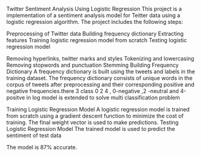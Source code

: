 Twitter Sentiment Analysis Using Logistic Regression
This project is a implementation of a sentiment analysis model for Teitter data using a logistic regression algorithm. The project includes the following steps:

Preprocessing of Twitter data
Building frequency dictionary
Extracting features
Training logistic regression model from scratch
Testing logistic regression model

Removing hyperlinks, twitter marks and styles
Tokenizing and lowercasing
Removing stopwords and punctuation
Stemming
Building Frequency Dictionary
A frequency dictionary is built using the tweets and labels in the training dataset. The frequency dictionary consists of unique words in the corpus of tweets after preprocessing and their corresponding positive and negative frequencies.there 3 class 0 2 4 , 0-negative ,2 -neutral and 4-positve  in log model is extended to solve multi classification problem

Training Logistic Regression Model
A logistic regression model is trained from scratch using a gradient descent function to minimize the cost of training. The final weight vector is used to make predictions.
Testing Logistic Regression Model
The trained model is used to predict the sentiment of test data

The model is 87% accurate.
